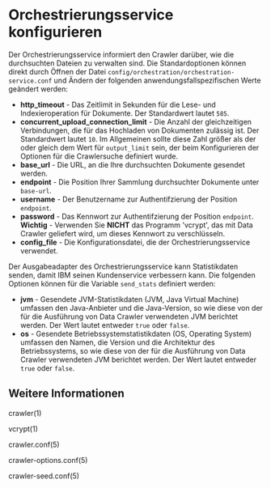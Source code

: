 # Orchestrierungsservice konfigurieren
Der Orchestrierungsservice informiert den Crawler darüber, wie die durchsuchten Dateien zu verwalten sind. Die Standardoptionen können direkt durch Öffnen der Datei `config/orchestration/orchestration-service.conf` und Ändern der folgenden anwendungsfallspezifischen Werte geändert werden: 

*  **http_timeout** - Das Zeitlimit in Sekunden für die Lese- und Indexieroperation für Dokumente. Der Standardwert lautet `585`.
*  **concurrent_upload_connection_limit** - Die Anzahl der gleichzeitigen Verbindungen, die für das Hochladen von Dokumenten zulässig ist. Der Standardwert lautet `10`. Im Allgemeinen sollte diese Zahl größer als der oder gleich dem Wert für `output_limit` sein, der beim Konfigurieren der Optionen für die Crawlersuche definiert wurde. 
*  **base_url** - Die URL, an die Ihre durchsuchten Dokumente gesendet werden.
*  **endpoint** - Die Position Ihrer Sammlung durchsuchter Dokumente unter `base-url`.
*  **username** - Der Benutzername zur Authentifzierung der Position `endpoint`.
*  **password** - Das Kennwort zur Authentifzierung der Position `endpoint`. **Wichtig** - Verwenden Sie **NICHT** das Programm 'vcrypt', das mit Data Crawler geliefert wird, um dieses Kennwort zu verschlüsseln. 
*  **config_file** - Die Konfigurationsdatei, die der Orchestrierungsservice verwendet.

Der Ausgabeadapter des Orchestrierungsservice kann Statistikdaten senden, damit IBM seinen Kundenservice verbessern kann. Die folgenden Optionen können für die Variable `send_stats` definiert werden:
*  **jvm** - Gesendete JVM-Statistikdaten (JVM, Java Virtual Machine) umfassen den Java-Anbieter und die Java-Version, so wie diese von der für die Ausführung von Data Crawler verwendeten JVM berichtet werden. Der Wert lautet entweder `true` oder `false`.
*  **os** - Gesendete Betriebssystemstatistikdaten (OS, Operating System) umfassen den Namen, die Version und die Architektur des Betriebssystems, so wie diese von der für die Ausführung von Data Crawler verwendeten JVM berichtet werden. Der Wert lautet entweder `true` oder `false`.

## Weitere Informationen

crawler(1)

vcrypt(1)

crawler.conf(5)

crawler-options.conf(5)

crawler-seed.conf(5)
